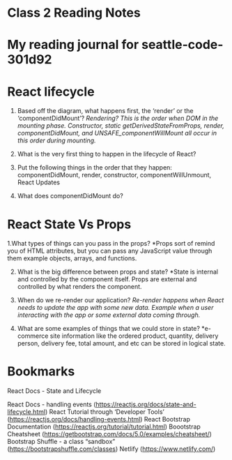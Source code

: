 # Class 2 Reading Notes

# My reading journal for seattle-code-301d92

# React lifecycle

1. Based off the diagram, what happens first, the ‘render’ or the ‘componentDidMount’? *Rendering? This is the order when DOM in the mounting phase.  Constructor, static getDerivedStateFromProps, render, componentDidMount, and UNSAFE_componentWillMount all occur in this order during mounting.*

2. What is the very first thing to happen in the lifecycle of React? 

3. Put the following things in the order that they happen: componentDidMount, render, constructor, componentWillUnmount, React Updates

4. What does componentDidMount do?

# React State Vs Props

1.What types of things can you pass in the props? *Props sort of remind you of HTML attributes, but you can pass any JavaScript value through them example objects, arrays, and functions.

2. What is the big difference between props and state? *State is internal and controlled by the component itself. Props are external and controlled by what renders the component.
 
3. When do we re-render our application? *Re-render happens when React needs to update the app with some new data. Example when a user interacting with the app or some external data coming through.*

4. What are some examples of things that we could store in state? *e-commerce site information like the ordered product, quantity, delivery person, delivery fee, total amount, and etc can be stored in logical state.

# Bookmarks 

React Docs - State and Lifecycle

React Docs - handling events
(https://reactjs.org/docs/state-and-lifecycle.html)
React Tutorial through ‘Developer Tools’
(https://reactjs.org/docs/handling-events.html)
React Bootstrap Documentation
(https://reactjs.org/tutorial/tutorial.html)
Boootstrap Cheatsheet
(https://getbootstrap.com/docs/5.0/examples/cheatsheet/)
Bootstrap Shuffle - a class “sandbox”
(https://bootstrapshuffle.com/classes)
Netlify
(https://www.netlify.com/)




